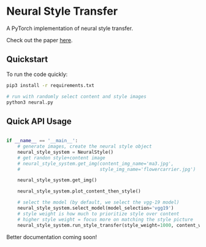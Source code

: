 # Neural Style Transfer

A PyTorch implementation of neural style transfer.

Check out the paper [here](http://openaccess.thecvf.com/content_cvpr_2016/papers/Gatys_Image_Style_Transfer_CVPR_2016_paper.pdf).


## Quickstart

To run the code quickly:

```sh
pip3 install -r requirements.txt

# run with randomly select content and style images
python3 neural.py

```

## Quick API Usage

```py

if __name__ == '__main__':
    # generate images, create the neural style object
    neural_style_system = NeuralStyle()
    # get randon style+content image
    # neural_style_system.get_img(content_img_name='ma3.jpg',
    #                             style_img_name='flowercarrier.jpg')

    neural_style_system.get_img()

    neural_style_system.plot_content_then_style()

    # select the model (by default, we select the vgg-19 model)
    neural_style_system.select_model(model_selection='vgg19')
    # style weight is how much to prioritize style over content
    # higher style weight = focus more on matching the style picture
    neural_style_system.run_style_transfer(style_weight=1000, content_weight=5)


```

Better documentation coming soon!